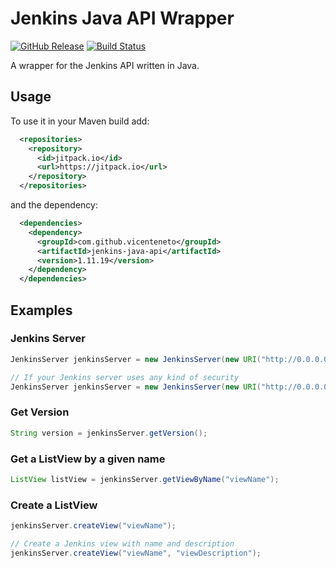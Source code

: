 # Jenkins Java API Wrapper

[![GitHub Release](https://img.shields.io/github/release/vicenteneto/jenkins-java-api.svg)](https://github.com/vicenteneto/jenkins-java-api/releases)
[![Build Status](https://img.shields.io/travis/vicenteneto/jenkins-java-api/master.svg)](https://travis-ci.org/vicenteneto/jenkins-java-api)

A wrapper for the Jenkins API written in Java.

## Usage

To use it in your Maven build add:
```xml
  <repositories>
    <repository>
      <id>jitpack.io</id>
      <url>https://jitpack.io</url>
    </repository>
  </repositories>
```

and the dependency:

```xml
  <dependencies>
    <dependency>
      <groupId>com.github.vicenteneto</groupId>
      <artifactId>jenkins-java-api</artifactId>
      <version>1.11.19</version>
    </dependency>
  </dependencies>
```

## Examples

### Jenkins Server
```java
JenkinsServer jenkinsServer = new JenkinsServer(new URI("http://0.0.0.0/jenkins"));

// If your Jenkins server uses any kind of security
JenkinsServer jenkinsServer = new JenkinsServer(new URI("http://0.0.0.0/jenkins"), "username", "password");
```

### Get Version
```java
String version = jenkinsServer.getVersion();
```

### Get a ListView by a given name
```java
ListView listView = jenkinsServer.getViewByName("viewName");
```

### Create a ListView
```java
jenkinsServer.createView("viewName");

// Create a Jenkins view with name and description
jenkinsServer.createView("viewName", "viewDescription");
```
